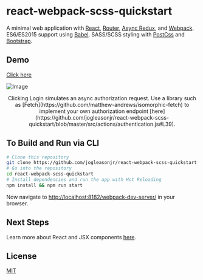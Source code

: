 # react-webpack-scss-quickstart
A minimal web application with [React](https://facebook.github.io/react/), [Router](https://github.com/reactjs/react-router), [Async Redux](http://redux.js.org/docs/advanced/AsyncActions.html), and [Webpack](https://webpack.github.io/). ES6/ES2015 support using [Babel](https://babeljs.io/). SASS/SCSS styling with [PostCss](https://github.com/postcss/postcss) and [Bootstrap](http://getbootstrap.com/).

## Demo
[Click here](https://react-webpack-scss-quickstart.herokuapp.com)

![Image](https://github.com/jogleasonjr/react-webpack-scss-quickstart/blob/master/screenshots/run_through.gif)
<center>Clicking Login simulates an async authorization request. Use a library such as [Fetch](https://github.com/matthew-andrews/isomorphic-fetch) to implement your own authorization endpoint [here](https://github.com/jogleasonjr/react-webpack-scss-quickstart/blob/master/src/actions/authentication.js#L39).</center>

## To Build and Run via CLI

```bash
# Clone this repository
git clone https://github.com/jogleasonjr/react-webpack-scss-quickstart
# Go into the repository
cd react-webpack-scss-quickstart
# Install dependencies and run the app with Hot Reloading
npm install && npm run start
```
Now navigate to [http://localhost:8182/webpack-dev-server/](http://localhost:8182/webpack-dev-server/) in your browser.

## Next Steps

Learn more about React and JSX components [here](https://facebook.github.io/react/docs/getting-started.html).

## License

[MIT](https://tldrlegal.com/license/mit-license)
